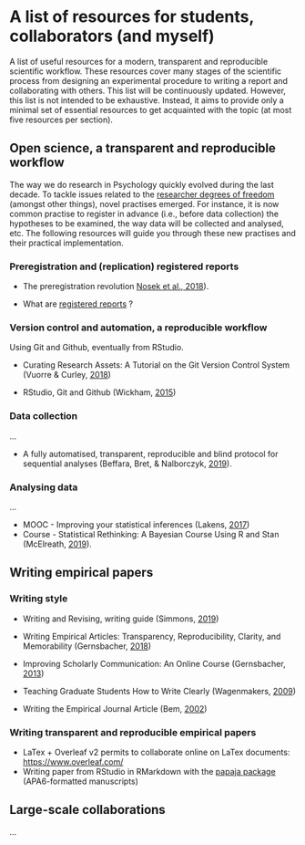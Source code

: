 # A list of resources for students, collaborators (and myself)

A list of useful resources for a modern, transparent and reproducible scientific workflow. These resources cover many stages of the scientific process from designing an experimental procedure to writing a report and collaborating with others. This list will be continuously updated. However, this list is not intended to be exhaustive. Instead, it aims to provide only a minimal set of essential resources to get acquainted with the topic (at most five resources per section).

## Open science, a transparent and reproducible workflow

The way we do research in Psychology quickly evolved during the last decade. To tackle issues related to the [researcher degrees of freedom](https://journals.sagepub.com/doi/full/10.1177/0956797611417632) (amongst other things), novel practises emerged. For instance, it is now common practise to register in advance (i.e., before data collection) the hypotheses to be examined, the way data will be collected and analysed, etc. The following resources will guide you through these new practises and their practical implementation.

### Preregistration and (replication) registered reports

* The preregistration revolution [Nosek et al., 2018](https://www.pnas.org/content/115/11/2600)).

* What are [registered reports](https://cos.io/rr/) ? 

### Version control and automation, a reproducible workflow

Using Git and Github, eventually from RStudio.

* Curating Research Assets: A Tutorial on the Git Version Control System (Vuorre & Curley, [2018](https://journals.sagepub.com/doi/abs/10.1177/2515245918754826))

* RStudio, Git and Github (Wickham, [2015](http://r-pkgs.had.co.nz/git.html))

### Data collection

...

* A fully automatised, transparent, reproducible and blind protocol for sequential analyses (Beffara, Bret, & Nalborczyk, [2019](https://osf.io/mwtvk/)).

### Analysing data

...

* MOOC - Improving your statistical inferences (Lakens, [2017](https://www.coursera.org/learn/statistical-inferences))
* Course - Statistical Rethinking: A Bayesian Course Using R and Stan (McElreath, [2019](https://github.com/rmcelreath/statrethinking_winter2019)).

## Writing empirical papers

### Writing style

* Writing and Revising, writing guide (Simmons, [2019](http://www.dansimons.com/resources/Simons_on_writing_1.5.pdf))

* Writing Empirical Articles: Transparency, Reproducibility, Clarity, and Memorability (Gernsbacher, [2018](https://journals.sagepub.com/doi/abs/10.1177/2515245918754485))

*  Improving Scholarly Communication: An Online Course (Gernsbacher, [2013](https://osf.io/c4xyq/))

* Teaching Graduate Students How to Write Clearly (Wagenmakers, [2009](http://www.ejwagenmakers.com/2009/TeachingTipsWriting.pdf))

* Writing the Empirical Journal Article (Bem, [2002](https://pdfs.semanticscholar.org/0403/b24ae2c7dbe81c05529436167646f1b21c08.pdf))

### Writing transparent and reproducible empirical papers

* LaTex + Overleaf v2 permits to collaborate online on LaTex documents: https://www.overleaf.com/
* Writing paper from RStudio in RMarkdown with the [papaja package](https://github.com/crsh/papaja) (APA6-formatted manuscripts)

## Large-scale collaborations

...

